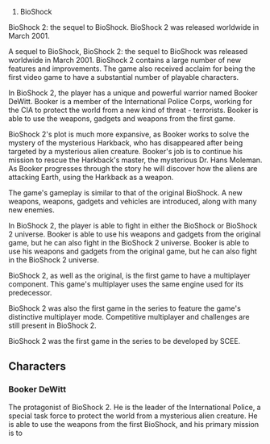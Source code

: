 1.   BioShock



BioShock 2: the sequel to BioShock. BioShock 2 was released worldwide in March 2001.

A sequel to BioShock, BioShock 2: the sequel to BioShock was released worldwide in March 2001. BioShock 2 contains a large number of new features and improvements. The game also received acclaim for being the first video game to have a substantial number of playable characters.

In BioShock 2, the player has a unique and powerful warrior named Booker DeWitt. Booker is a member of the International Police Corps, working for the CIA to protect the world from a new kind of threat - terrorists. Booker is able to use the weapons, gadgets and weapons from the first game.

BioShock 2's plot is much more expansive, as Booker works to solve the mystery of the mysterious Harkback, who has disappeared after being targeted by a mysterious alien creature. Booker's job is to continue his mission to rescue the Harkback's master, the mysterious Dr. Hans Moleman. As Booker progresses through the story he will discover how the aliens are attacking Earth, using the Harkback as a weapon.

The game's gameplay is similar to that of the original BioShock. A new weapons, weapons, gadgets and vehicles are introduced, along with many new enemies.

In BioShock 2, the player is able to fight in either the BioShock or BioShock 2 universe. Booker is able to use his weapons and gadgets from the original game, but he can also fight in the BioShock 2 universe. Booker is able to use his weapons and gadgets from the original game, but he can also fight in the BioShock 2 universe.

BioShock 2, as well as the original, is the first game to have a multiplayer component. This game's multiplayer uses the same engine used for its predecessor.

BioShock 2 was also the first game in the series to feature the game's distinctive multiplayer mode. Competitive multiplayer and challenges are still present in BioShock 2.

BioShock 2 was the first game in the series to be developed by SCEE.

## Characters

### Booker DeWitt

The protagonist of BioShock 2. He is the leader of the International Police, a special task force to protect the world from a mysterious alien creature. He is able to use the weapons from the first BioShock, and his primary mission is to
